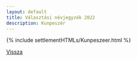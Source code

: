```yaml
---
layout: default
title: Választási névjegyzék 2022
description: Kunpeszér
---
```


{% include settlementHTMLs/Kunpeszeer.html %}

[Vissza](./)